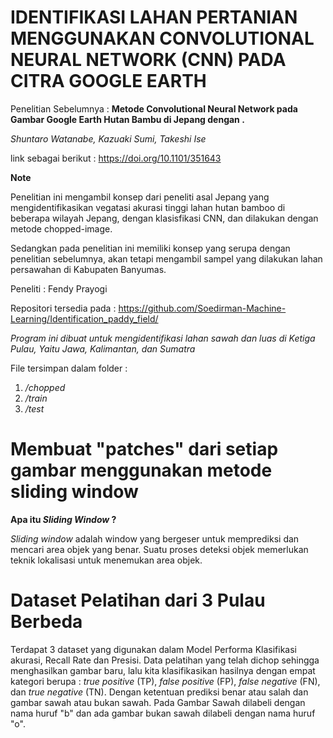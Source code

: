 # **IDENTIFIKASI LAHAN PERTANIAN MENGGUNAKAN CONVOLUTIONAL NEURAL NETWORK (CNN) PADA CITRA GOOGLE EARTH**

Penelitian Sebelumnya :
**Metode Convolutional Neural Network pada Gambar Google Earth Hutan Bambu di Jepang dengan .** 

*Shuntaro Watanabe, Kazuaki Sumi, Takeshi Ise*

link sebagai berikut : https://doi.org/10.1101/351643

**Note**

Penelitian ini mengambil konsep dari peneliti asal Jepang yang mengidentifikasikan vegatasi akurasi tinggi lahan hutan bamboo di beberapa wilayah Jepang, dengan klasisfikasi CNN, dan dilakukan dengan metode chopped-image.

Sedangkan pada penelitian ini memiliki konsep yang serupa dengan penelitian sebelumnya, akan tetapi mengambil sampel yang dilakukan lahan persawahan di Kabupaten Banyumas. 

Peneliti : Fendy Prayogi

Repositori tersedia pada : https://github.com/Soedirman-Machine-Learning/Identification_paddy_field/


*Program ini dibuat untuk mengidentifikasi lahan sawah dan luas di Ketiga Pulau, Yaitu Jawa, Kalimantan, dan Sumatra*

File tersimpan dalam folder :
1. */chopped*
2. */train*
3. */test* 

# Membuat "patches" dari setiap gambar menggunakan metode sliding window

**Apa itu *Sliding Window* ?**

*Sliding window* adalah window yang bergeser untuk memprediksi dan mencari area objek yang benar. Suatu proses deteksi objek memerlukan teknik lokalisasi 
untuk menemukan area objek. 

# Dataset Pelatihan dari 3 Pulau Berbeda
Terdapat 3 dataset yang digunakan dalam Model Performa Klasifikasi akurasi, Recall Rate dan Presisi. Data pelatihan yang telah dichop sehingga menghasilkan gambar baru, lalu kita klasifikasikan hasilnya dengan empat kategori berupa :  *true positive* (TP), *false positive* (FP), *false negative* (FN), dan *true negative* (TN). 
Dengan ketentuan prediksi benar atau salah dan gambar sawah atau bukan sawah. Pada Gambar Sawah dilabeli dengan nama huruf "b" dan ada gambar bukan sawah dilabeli dengan nama huruf "o".
